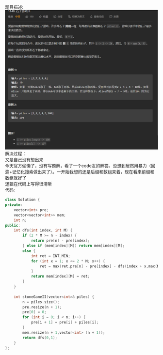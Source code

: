 题目描述:  
![image](/algorithmn/tracebak/image/image23.png)  
解决过程：  
又是自己没有想出来  
今天官方偷懒了，没有写题解，看了一个code友的解答。没想到居然用暴力（回溯+记忆化搜索做出来了）。一开始我想的还是后缀和数组来着，现在看来前缀和数组就好了  
逻辑在代码上写得很清晰  
代码:  
```cpp
class Solution {
private:
    vector<int> pre;
    vector<vector<int>> mem;
    int n;
public:
    int dfs(int index, int M) {
        if (2 * M >= n - index) {
            return pre[n] - pre[index];
        } else if (mem[index][M]) return mem[index][M];
        else {
            int ret = INT_MIN;
            for (int x = 1; x <= 2 * M; x++) {
                ret = max(ret,pre[n] - pre[index] - dfs(index + x,max(M,x)));
            }
            return mem[index][M] = ret;
        }
    }

    int stoneGameII(vector<int>& piles) {
        n = piles.size();
        pre.resize(n + 1);
        pre[0] = 0;
        for (int i = 0; i < n; i++) {
            pre[i + 1] = pre[i] + piles[i];
        }
        mem.resize(n + 1,vector<int> (n + 1));
        return dfs(0,1);
    }
};
```